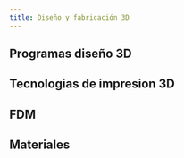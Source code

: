 ```yaml
---
title: Diseño y fabricación 3D
---
```


## Programas diseño 3D

## Tecnologias de impresion 3D

##  FDM

## Materiales
